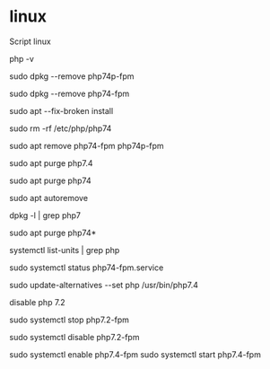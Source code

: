# linux
Script linux

php -v

sudo dpkg --remove php74p-fpm

sudo dpkg --remove php74-fpm

sudo apt --fix-broken install

sudo rm -rf /etc/php/php74

sudo apt remove php74-fpm php74p-fpm

sudo apt purge php7.4

sudo apt purge php74

sudo apt autoremove

dpkg -l | grep php7

sudo apt purge php74*

systemctl list-units | grep php

sudo systemctl status php74-fpm.service

sudo update-alternatives --set php /usr/bin/php7.4

disable php 7.2

sudo systemctl stop php7.2-fpm

sudo systemctl disable php7.2-fpm


sudo systemctl enable php7.4-fpm
sudo systemctl start php7.4-fpm
